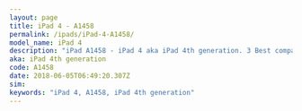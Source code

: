 ```yaml
---
layout: page
title: iPad 4 - A1458
permalink: /ipads/iPad-4-A1458/
model_name: iPad 4
description: "iPad A1458 - iPad 4 aka iPad 4th generation. 3 Best compatible iPad cases, pens, chargers and keyboards."
aka: iPad 4th generation
code: A1458
date: 2018-06-05T06:49:20.307Z
sim: 
keywords: "iPad 4, A1458, iPad 4th generation"
---
```

